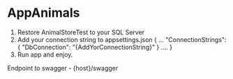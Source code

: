 # AppAnimals

1. Restore AnimalStoreTest to your SQL Server
2. Add your connection string to appsettings.json
	{
	 ...
	  "ConnectionStrings": {
		"DbConnection": "{AddYorConnectionString}"
	  } 
	  ....
	}
3. Run app and enjoy.

Endpoint to swagger - {host}/swagger

